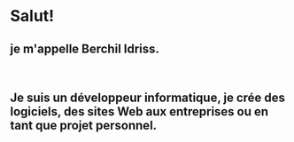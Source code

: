 <br />

# Salut!

## je m'appelle **Berchil Idriss**.

<br/>

## Je suis un développeur informatique, je crée des logiciels, des sites Web aux entreprises ou en tant que projet personnel.